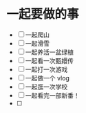 # 一起要做的事

- [ ] 一起爬山
- [ ] 一起滑雪
- [ ] 一起养活一盆绿植
- [ ] 一起看一次甄嬛传
- [ ] 一起打一次游戏
- [ ] 一起做一个 vlog
- [ ] 一起逛一次学校
- [ ] 一起看完一部新番！
- [ ] 
